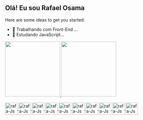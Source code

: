 ## Olá! Eu sou Rafael Osama

Here are some ideas to get you started:

- 🔭 Trabalhando com Front-End ...
- 🌱 Estudando JavaScript...

<div>
<a href="https://github.com/RafaelOsama">
<img height="180cm" src="https://github-readme-stats.vercel.app/api?username=RafaelOsama&show_icons=true&theme=dracula&include_all_commits=true&count_private=true"/>
<img height="180cm" src="https://github-readme-stats.vercel.app/api/top-langs/?username=RafaelOsama&layout=compact&langs_count=16&theme=dracula"/>
</div>
<div style="display: inline_block"><br>
<img align="center" alt="rafa-Js" height"30" width="40" src="https://cdn.jsdelivr.net/gh/devicons/devicon/icons/bootstrap/bootstrap-original-wordmark.svg" />
<img align="center" alt="rafa-Js" height"30" width="40" src="https://cdn.jsdelivr.net/gh/devicons/devicon/icons/markdown/markdown-original.svg" />
<img align="center" alt="rafa-Js" height"30" width="40" src="https://cdn.jsdelivr.net/gh/devicons/devicon/icons/mysql/mysql-original-wordmark.svg" />
<img align="center" alt="rafa-Js" height"30" width="40" src="https://cdn.jsdelivr.net/gh/devicons/devicon/icons/php/php-original.svg" />
<img align="center" alt="rafa-Js" height"30" width="40" src="https://cdn.jsdelivr.net/gh/devicons/devicon/icons/photoshop/photoshop-plain.svg" />
<img align="center" alt="rafa-Js" height"30" width="40" src="https://cdn.jsdelivr.net/gh/devicons/devicon/icons/visualstudio/visualstudio-plain.svg" />
<img align="center" alt="rafa-Js" height"30" width="40" src="https://cdn.jsdelivr.net/gh/devicons/devicon/icons/wordpress/wordpress-plain-wordmark.svg" />
<img align="center" alt="rafa-Js" height"30" width="40" src="https://cdn.jsdelivr.net/gh/devicons/devicon/icons/css3/css3-plain-wordmark.svg" />
<img align="center" alt="rafa-Js" height"30" width="40" src="https://cdn.jsdelivr.net/gh/devicons/devicon/icons/git/git-plain.svg" />
<img align="center" alt="rafa-Js" height"30" width="40" src="https://cdn.jsdelivr.net/gh/devicons/devicon/icons/github/github-original.svg" />

##

